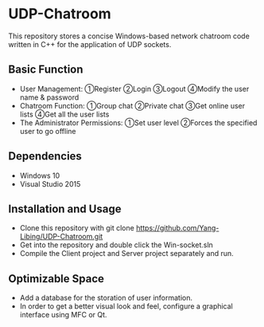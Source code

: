 # UDP-Chatroom
This repository stores a concise Windows-based network chatroom code written in C++ for the application of UDP sockets.

## Basic Function
+ User Management: ①Register ②Login ③Logout ④Modify the user name & password
+ Chatroom Function: ①Group chat ②Private chat ③Get online user lists ④Get all the user lists
+ The Administrator Permissions: ①Set user level ②Forces the specified user to go offline

## Dependencies
+ Windows 10
+ Visual Studio 2015

## Installation and Usage
+ Clone this repository with git clone https://github.com/Yang-Libing/UDP-Chatroom.git
+ Get into the repository and double click the Win-socket.sln
+ Compile the Client project and Server project separately and run.

## Optimizable Space
+ Add a database for the storation of user information.
+ In order to get a better visual look and feel, configure a graphical interface using MFC or Qt.
